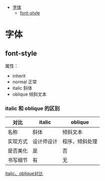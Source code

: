 <!-- MarkdownTOC -->

- [字体](#%E5%AD%97%E4%BD%93)
  - [font-style](#font-style)

<!-- /MarkdownTOC -->

# 字体

## font-style

属性：

- inherit 
- normal 正常
- italic 斜体
- oblique 倾斜文本
 
 ### italic 和 oblique 的区别
 
|   对比   |   italic   |    oblique     |
| -------- | ---------- | -------------- |
| 名称     | 斜体       | 倾斜文本       |
| 实现方式 | 设计师设计 | 程序，倾斜处理 |
| 是否美化 | 是         | 否             |
| 书写细节 | 有         | 无             |

[italic、oblique对比](/demo/css%E6%9D%83%E5%A8%81%E6%8C%87%E5%8D%97/ch05%20font/font-style.html)